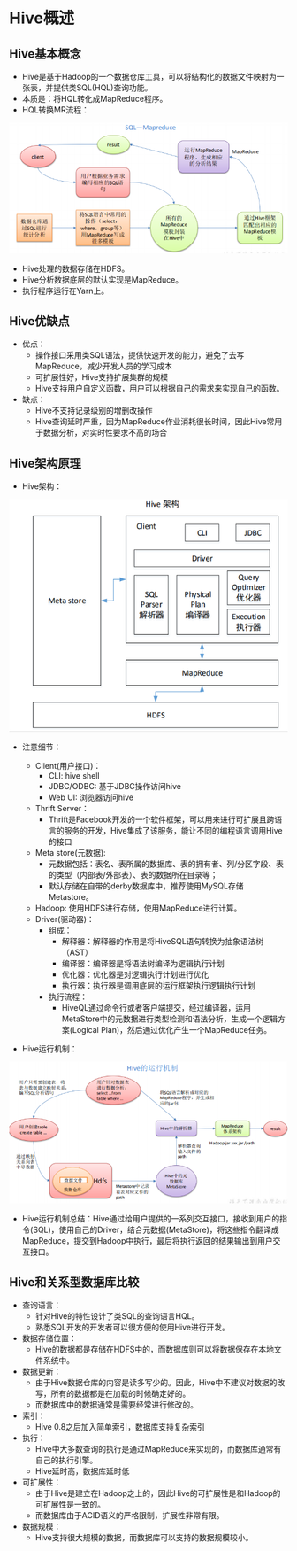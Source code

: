 # Hive概述

## Hive基本概念

  - Hive是基于Hadoop的一个数据仓库工具，可以将结构化的数据文件映射为一张表，并提供类SQL(HQL)查询功能。
  - 本质是：将HQL转化成MapReduce程序。
  - HQL转换MR流程：
  
  ![HQL转换MR流程](./图片/HQL转换MR流程.PNG)
  
  - Hive处理的数据存储在HDFS。
  - Hive分析数据底层的默认实现是MapReduce。
  - 执行程序运行在Yarn上。
  
## Hive优缺点

  - 优点：
    - 操作接口采用类SQL语法，提供快速开发的能力，避免了去写MapReduce，减少开发人员的学习成本
    - 可扩展性好，Hive支持扩展集群的规模
    - Hive支持用户自定义函数，用户可以根据自己的需求来实现自己的函数。
  - 缺点：
    - Hive不支持记录级别的增删改操作
    - Hive查询延时严重，因为MapReduce作业消耗很长时间，因此Hive常用于数据分析，对实时性要求不高的场合
    
## Hive架构原理

  - Hive架构：
  
  ![Hive架构](./图片/Hive架构.PNG)
  
  - 注意细节：
    - Client(用户接口)：
      - CLI: hive shell
      - JDBC/ODBC: 基于JDBC操作访问hive
      - Web UI: 浏览器访问hive
    - Thrift Server：
      - Thrift是Facebook开发的一个软件框架，可以用来进行可扩展且跨语言的服务的开发，Hive集成了该服务，能让不同的编程语言调用Hive的接口
    - Meta store(元数据):
      - 元数据包括：表名、表所属的数据库、表的拥有者、列/分区字段、表的类型（内部表/外部表）、表的数据所在目录等；
      - 默认存储在自带的derby数据库中，推荐使用MySQL存储Metastore。
    - Hadoop: 使用HDFS进行存储，使用MapReduce进行计算。
    - Driver(驱动器)：
      - 组成：
        - 解释器：解释器的作用是将HiveSQL语句转换为抽象语法树（AST）
        - 编译器：编译器是将语法树编译为逻辑执行计划
        - 优化器：优化器是对逻辑执行计划进行优化
        - 执行器：执行器是调用底层的运行框架执行逻辑执行计划
      - 执行流程：
        - HiveQL通过命令行或者客户端提交，经过编译器，运用MetaStore中的元数据进行类型检测和语法分析，生成一个逻辑方案(Logical Plan)，然后通过优化产生一个MapReduce任务。
      
  - Hive运行机制：
  
  ![Hive运行机制](./图片/Hive运行机制.PNG)
  
  - Hive运行机制总结：Hive通过给用户提供的一系列交互接口，接收到用户的指令(SQL)，使用自己的Driver，结合元数据(MetaStore)，将这些指令翻译成MapReduce，提交到Hadoop中执行，最后将执行返回的结果输出到用户交互接口。

## Hive和关系型数据库比较

  - 查询语言：
    - 针对Hive的特性设计了类SQL的查询语言HQL。
    - 熟悉SQL开发的开发者可以很方便的使用Hive进行开发。
  - 数据存储位置：
    - Hive的数据都是存储在HDFS中的，而数据库则可以将数据保存在本地文件系统中。
  - 数据更新：
    - 由于Hive数据仓库的内容是读多写少的。因此，Hive中不建议对数据的改写，所有的数据都是在加载的时候确定好的。
    - 而数据库中的数据通常是需要经常进行修改的。
  - 索引：
    - Hive 0.8之后加入简单索引，数据库支持复杂索引
  - 执行：
    - Hive中大多数查询的执行是通过MapReduce来实现的，而数据库通常有自己的执行引擎。
    - Hive延时高，数据库延时低
  - 可扩展性：
    - 由于Hive是建立在Hadoop之上的，因此Hive的可扩展性是和Hadoop的可扩展性是一致的。
    - 而数据库由于ACID语义的严格限制，扩展性非常有限。
  - 数据规模：
    - Hive支持很大规模的数据，而数据库可以支持的数据规模较小。
    
 
